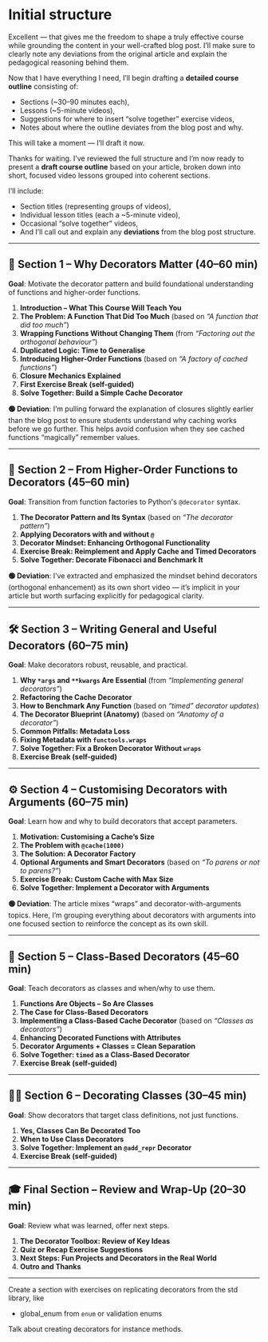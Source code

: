 # Initial structure

Excellent — that gives me the freedom to shape a truly effective course while grounding the content in your well-crafted blog post. I’ll make sure to clearly note any deviations from the original article and explain the pedagogical reasoning behind them.

Now that I have everything I need, I’ll begin drafting a **detailed course outline** consisting of:

* Sections (\~30–90 minutes each),
* Lessons (\~5-minute videos),
* Suggestions for where to insert “solve together” exercise videos,
* Notes about where the outline deviates from the blog post and why.

This will take a moment — I’ll draft it now.


Thanks for waiting. I’ve reviewed the full structure and I’m now ready to present a **draft course outline** based on your article, broken down into short, focused video lessons grouped into coherent sections.

I’ll include:

* Section titles (representing groups of videos),
* Individual lesson titles (each a \~5-minute video),
* Occasional “solve together” videos,
* And I’ll call out and explain any **deviations** from the blog post structure.

---

## 🧠 Section 1 – Why Decorators Matter (40–60 min)

**Goal**: Motivate the decorator pattern and build foundational understanding of functions and higher-order functions.

1. **Introduction – What This Course Will Teach You**
2. **The Problem: A Function That Did Too Much**
   (based on *“A function that did too much”*)
3. **Wrapping Functions Without Changing Them**
   (from *“Factoring out the orthogonal behaviour”*)
4. **Duplicated Logic: Time to Generalise**
5. **Introducing Higher-Order Functions**
   (based on *“A factory of cached functions”*)
6. **Closure Mechanics Explained**
7. **First Exercise Break (self-guided)**
8. **Solve Together: Build a Simple Cache Decorator**

**🟢 Deviation**:
I’m pulling forward the explanation of closures slightly earlier than the blog post to ensure students understand why caching works before we go further. This helps avoid confusion when they see cached functions “magically” remember values.

---

## 🧱 Section 2 – From Higher-Order Functions to Decorators (45–60 min)

**Goal**: Transition from function factories to Python's `@decorator` syntax.

1. **The Decorator Pattern and Its Syntax**
   (based on *“The decorator pattern”*)
2. **Applying Decorators with and without `@`**
3. **Decorator Mindset: Enhancing Orthogonal Functionality**
4. **Exercise Break: Reimplement and Apply Cache and Timed Decorators**
5. **Solve Together: Decorate Fibonacci and Benchmark It**

**🟢 Deviation**:
I’ve extracted and emphasized the mindset behind decorators (orthogonal enhancement) as its own short video — it’s implicit in your article but worth surfacing explicitly for pedagogical clarity.

---

## 🛠️ Section 3 – Writing General and Useful Decorators (60–75 min)

**Goal**: Make decorators robust, reusable, and practical.

1. **Why `*args` and `**kwargs` Are Essential**
   (from *“Implementing general decorators”*)
2. **Refactoring the Cache Decorator**
3. **How to Benchmark Any Function**
   (based on *“timed” decorator updates*)
4. **The Decorator Blueprint (Anatomy)**
   (based on *“Anatomy of a decorator”*)
5. **Common Pitfalls: Metadata Loss**
6. **Fixing Metadata with `functools.wraps`**
7. **Solve Together: Fix a Broken Decorator Without `wraps`**
8. **Exercise Break (self-guided)**

---

## ⚙️ Section 4 – Customising Decorators with Arguments (60–75 min)

**Goal**: Learn how and why to build decorators that accept parameters.

1. **Motivation: Customising a Cache’s Size**
2. **The Problem with `@cache(1000)`**
3. **The Solution: A Decorator Factory**
4. **Optional Arguments and Smart Decorators**
   (based on *“To parens or not to parens?”*)
5. **Exercise Break: Custom Cache with Max Size**
6. **Solve Together: Implement a Decorator with Arguments**

**🟢 Deviation**:
The article mixes “wraps” and decorator-with-arguments topics. Here, I’m grouping everything about decorators with arguments into one focused section to reinforce the concept as its own skill.

---

## 🧱 Section 5 – Class-Based Decorators (45–60 min)

**Goal**: Teach decorators as classes and when/why to use them.

1. **Functions Are Objects – So Are Classes**
2. **The Case for Class-Based Decorators**
3. **Implementing a Class-Based Cache Decorator**
   (based on *“Classes as decorators”*)
4. **Enhancing Decorated Functions with Attributes**
5. **Decorator Arguments + Classes = Clean Separation**
6. **Solve Together: `timed` as a Class-Based Decorator**
7. **Exercise Break (self-guided)**

---

## 🧑‍🏫 Section 6 – Decorating Classes (30–45 min)

**Goal**: Show decorators that target class definitions, not just functions.

1. **Yes, Classes Can Be Decorated Too**
2. **When to Use Class Decorators**
3. **Solve Together: Implement an `@add_repr` Decorator**
4. **Exercise Break (self-guided)**

---

## 🎓 Final Section – Review and Wrap-Up (20–30 min)

**Goal**: Review what was learned, offer next steps.

1. **The Decorator Toolbox: Review of Key Ideas**
2. **Quiz or Recap Exercise Suggestions**
3. **Next Steps: Fun Projects and Decorators in the Real World**
4. **Outro and Thanks**


---

Create a section with exercises on replicating decorators from the std library, like

 - global_enum from `enum` or validation enums

Talk about creating decorators for instance methods.
